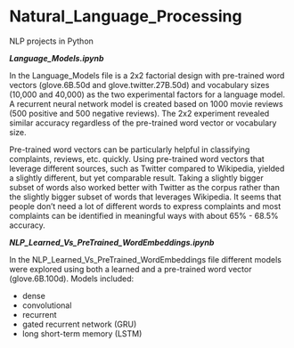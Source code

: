 # Natural_Language_Processing
NLP projects in Python

<b><i> Language_Models.ipynb </b></i>

In the Language_Models file is a 2x2 factorial design with pre-trained word vectors (glove.6B.50d and glove.twitter.27B.50d) and vocabulary sizes (10,000 and 40,000) as the two experimental factors for a language model. A recurrent neural network model is created based on 1000 movie reviews (500 positive and 500 negative reviews). The 2x2 experiment revealed similar accuracy regardless of the pre-trained word vector or vocabulary size.

Pre-trained word vectors can be particularly helpful in classifying complaints, reviews, etc. quickly. Using pre-trained word vectors that leverage different sources, such as Twitter compared to Wikipedia, yielded a slightly different, but yet comparable result. Taking a slightly bigger subset of words also worked better with Twitter as the corpus rather than the slightly bigger subset of words that leverages Wikipedia. It seems that people don’t need a lot of different words to express complaints and most complaints can be identified in meaningful ways with about 65% - 68.5% accuracy.


<b><i> NLP_Learned_Vs_PreTrained_WordEmbeddings.ipynb </b></i>

In the NLP_Learned_Vs_PreTrained_WordEmbeddings file different models were explored using both a learned and a pre-trained word vector (glove.6B.100d). Models included:

- dense
- convolutional
- recurrent
- gated recurrent network (GRU)
- long short-term memory (LSTM)



